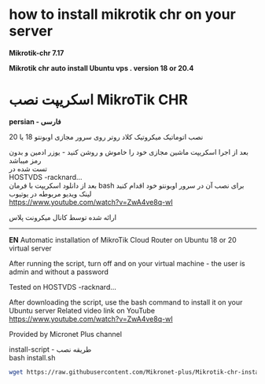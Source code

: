 # how to install mikrotik chr on your server
**Mikrotik-chr 7.17**

**Mikrotik chr auto install Ubuntu vps . version 18 or 20.4**



# اسکریپت نصب MikroTik CHR

**persian - فارسی**


نصب اتوماتیک میکروتیک کلاد روتر روی سرور مجازی اوبونتو 18 یا 20  
 
بعد از اجرا اسکریپت ماشین مجازی خود را خاموش و روشن کنید - یوزر ادمین و بدون رمز میباشد  
تست شده در  
HOSTVDS -racknard...  
بعد از دانلود اسکریپت با فرمان bash برای نصب آن در سرور اوبونتو خود اقدام کنید  
لینک ویدیو مربوطه در یوتیوب   
https://www.youtube.com/watch?v=ZwA4ve8q-wI  

ارائه شده توسط کانال میکرونت پلاس 

-----------
**EN** 
Automatic installation of MikroTik Cloud Router on Ubuntu 18 or 20 virtual server

After running the script, turn off and on your virtual machine - the user is admin and without a password

Tested on
HOSTVDS -racknard...

After downloading the script, use the bash command to install it on your Ubuntu server
Related video link on YouTube
https://www.youtube.com/watch?v=ZwA4ve8q-wI

Provided by Micronet Plus channel


install-script  - طریقه نصب  
  bash install.sh

``` bash
wget https://raw.githubusercontent.com/Mikronet-plus/Mikrotik-chr-install-script-/main/install.sh


